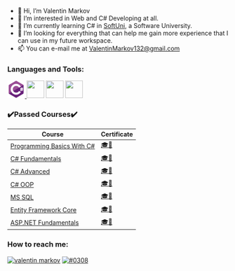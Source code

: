 - 👋 Hi, I’m Valentin Markov
- 👀 I’m interested in Web and C# Developing at all.
- 🌱 I’m currently learning C# in [SoftUni](https://softuni.bg), a Software University.
- 💞️ I’m looking for everything that can help me gain more experience that I can use in my future workspace.
- 📫 You can e-mail me at ValentinMarkov132@gmail.com

<h3 align="left">Languages and Tools:</h3>

<span align="left"> <a href="https://www.w3schools.com/cs/" target="_blank" rel="noreferrer"> <img src="https://raw.githubusercontent.com/devicons/devicon/master/icons/csharp/csharp-original.svg" alt="csharp" width="40" height="40"/> </a> 
</span>
<span>
  <img src="https://user-images.githubusercontent.com/101991279/212461870-0a789119-70dd-4cf0-9eb6-0c57ad1b05f7.png" width="40" height="40"/>
</span>
<span>
  <img src="https://user-images.githubusercontent.com/101991279/212462939-93298844-7102-45a6-82c9-324a056046a2.png" width="40" height="40"/>
</span>
<span>
  <img src="https://user-images.githubusercontent.com/101991279/212462955-10cd8993-b62b-49da-bf20-dddd7a0111a6.png" width="40" height="40"/>
</span>

<h3>✔️Passed Courses✔️</h3>

| Course  | Certificate |
| ------------- | ------------- |
| [Programming Basics With C#](https://softuni.bg/trainings/3624/programming-basics-with-csharp-february-2022) | [🎓📜](https://softuni.bg/certificates/details/131337/466f6e19)  |
| [C# Fundamentals](https://softuni.bg/trainings/3729/programming-fundamentals-with-csharp-may-2022)  | [🎓📜](https://softuni.bg/certificates/details/139392/e788c45e)|
| [C# Advanced](https://softuni.bg/trainings/3842/csharp-advanced-september-2022)  | [🎓📜](https://softuni.bg/certificates/details/143937/611ac87c)  |
| [C# OOP](https://softuni.bg/trainings/3843/csharp-oop-october-2022)  | [🎓📜](https://softuni.bg/certificates/details/150722/68e7dc4c)  |
| [MS SQL](https://softuni.bg/trainings/3965/ms-sql-january-2023)  | [🎓📜](https://softuni.bg/certificates/details/157735/e105c269)  |
| [Entity Framework Core](https://softuni.bg/trainings/3966/entity-framework-core-february-2023)  | [🎓📜](https://softuni.bg/certificates/details/164881/5b992e70)  |
| [ASP.NET Fundamentals](https://softuni.bg/trainings/4105/asp-net-fundamentals-may-2023)  | [🎓📜](https://softuni.bg/certificates/details/175360/fb89f8f8)  |

<p> </p>

<h3 align="left">How to reach me:</h3>
<p align="left">
<a href="https://www.linkedin.com/in/valentin-markov-079596238/" target="blank"><img align="center" src="https://raw.githubusercontent.com/rahuldkjain/github-profile-readme-generator/master/src/images/icons/Social/linked-in-alt.svg" alt="valentin markov" height="30" width="40" /></a>
<a href="https://discord.gg/#0308" target="blank"><img align="center" src="https://raw.githubusercontent.com/rahuldkjain/github-profile-readme-generator/master/src/images/icons/Social/discord.svg" alt="#0308" height="30" width="40" /></a>
</p>

<!---
valyo132/valyo132 is a ✨ special ✨ repository because its `README.md` (this file) appears on your GitHub profile.
You can click the Preview link to take a look at your changes.
--->
